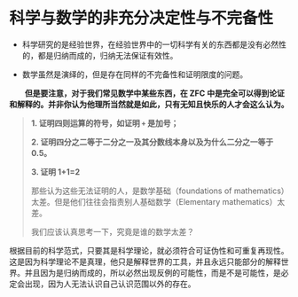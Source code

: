 # 科学与数学的非充分决定性与不完备性


- 科学研究的是经验世界，在经验世界中的一切科学有关的东西都是没有必然性的，都是归纳而成的，归纳无法保证有效性。

- 数学虽然是演绎的，但是存在同样的不完备性和证明限度的问题。

　　**但是要注意，对于我们常见数学中某些东西，在 ZFC 中是完全可以得到论证和解释的。并非你认为他理所当然就是如此，只有无知且快乐的人才会这么认为。** 

>**1. 证明四则运算的符号，如证明 `+` 是加号；**
>
>**2. 证明四分之二等于二分之一及其分数线本身以及为什么二分之一等于 0.5。**
>
>**3. 证明 1+1=2**
>
>那些认为这些无法证明的人，是数学基础（foundations of mathematics）太差。但是他们往往会指责别人基础数学（Elementary mathematics）太差。
>
>我们应该认真思考一下，究竟是谁的数学太差？

根据目前的科学范式，只要其是科学理论，就必须符合可证伪性和可重复再现性。这是因为科学理论不是真理，他只是解释世界的工具，并且永远只能部分的解释世界。并且因为是归纳而成的，所以必然出现反例的可能性，而是不是可能性，是必定会出现，因为人无法认识自己认识范围以外的存在。
